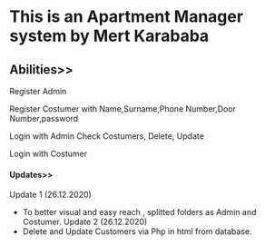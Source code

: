 # This is an Apartment Manager system by Mert Karababa



## Abilities>>

Register Admin

Register Costumer with Name,Surname,Phone Number,Door Number,password

Login with Admin
Check Costumers, Delete, Update

Login with Costumer
 
#### Updates>>

Update 1   (26.12.2020)
- To better visual and easy reach , splitted folders as Admin and Costumer.
Update 2 (26.12.2020)
- Delete and Update Customers via Php in html from database.
